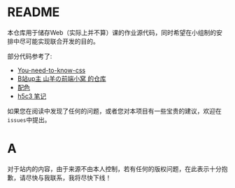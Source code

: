 # README

本仓库用于储存Web（实际上并不算）课的作业源代码，同时希望在小组制的安排中尽可能实现联合开发的目的。

部分代码参考了:

+ [You-need-to-know-css](https://lhammer.cn/You-need-to-know-css/#/)
+ [B站up主 山羊の前端小窝 的仓库](https://goatchen.coding.net/public/html-css/HTML-CSS/git/files)
+ [配色](https://nipponcolors.com/)
+ [h5c3 笔记](https://kiku.vip/2021/01/09/HTML+CSS/#%E8%A1%A8%E5%8D%95%E6%A0%87%E7%AD%BE-lt-form-gt)

如果您在阅读中发现了任何的问题，或者您对本项目有一些宝贵的建议，欢迎在`issues`中提出。

# A

对于站内的内容，由于来源不由本人控制，若有任何的版权问题，在此表示十分抱歉，请尽快与我联系，我将尽快下线！